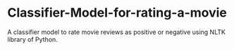 # Classifier-Model-for-rating-a-movie
A classifier model to rate movie reviews as positive or negative using NLTK library of Python. 
